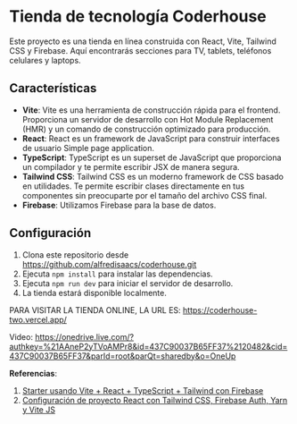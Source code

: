 # Tienda de tecnología Coderhouse

Este proyecto es una tienda en línea construida con React, Vite, Tailwind CSS y Firebase. Aquí encontrarás secciones para TV, tablets, teléfonos celulares y laptops.

## Características

- **Vite**: Vite es una herramienta de construcción rápida para el frontend. Proporciona un servidor de desarrollo con Hot Module Replacement (HMR) y un comando de construcción optimizado para producción.
- **React**: React es un framework de JavaScript para construir interfaces de usuario Simple page application.
- **TypeScript**: TypeScript es un superset de JavaScript que proporciona un compilador y te permite escribir JSX de manera segura.
- **Tailwind CSS**: Tailwind CSS es un moderno framework de CSS basado en utilidades. Te permite escribir clases directamente en tus componentes sin preocuparte por el tamaño del archivo CSS final.
- **Firebase**: Utilizamos Firebase para la base de datos.

## Configuración

1. Clona este repositorio desde https://github.com/alfredisaacs/coderhouse.git
2. Ejecuta `npm install` para instalar las dependencias.
3. Ejecuta `npm run dev` para iniciar el servidor de desarrollo.
4. La tienda estará disponible localmente.

PARA VISITAR LA TIENDA ONLINE, LA URL ES: https://coderhouse-two.vercel.app/

Video: https://onedrive.live.com/?authkey=%21AAneP2yTVoAMPr8&id=437C90037B65FF37%2120482&cid=437C90037B65FF37&parId=root&parQt=sharedby&o=OneUp


**Referencias**:
1. [Starter usando Vite + React + TypeScript + Tailwind con Firebase](https://github.com/TeXmeijin/vite-react-ts-tailwind-firebase-starter)
2. [Configuración de proyecto React con Tailwind CSS, Firebase Auth, Yarn y Vite JS](https://github.com/priteshk191/react-tailwind-firebase-setup)